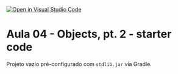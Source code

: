 [![Open in Visual Studio Code](https://classroom.github.com/assets/open-in-vscode-c66648af7eb3fe8bc4f294546bfd86ef473780cde1dea487d3c4ff354943c9ae.svg)](https://classroom.github.com/online_ide?assignment_repo_id=7963378&assignment_repo_type=AssignmentRepo)
# Aula 04 - Objects, pt. 2 - starter code

Projeto vazio pré-configurado com `stdlib.jar` via Gradle.